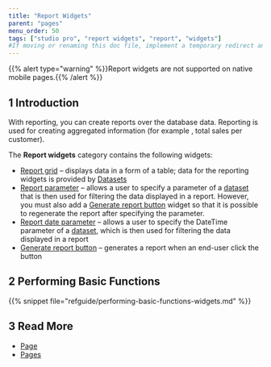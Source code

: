 ```yaml
---
title: "Report Widgets"
parent: "pages"
menu_order: 50
tags: ["studio pro", "report widgets", "report", "widgets"]
#If moving or renaming this doc file, implement a temporary redirect and let the respective team know they should update the URL in the product. See Mapping to Products for more details.
---
```


{{% alert type="warning" %}}Report widgets are not supported on native mobile pages.{{% /alert %}}

## 1 Introduction

With reporting, you can create reports over the database data. Reporting is used for creating aggregated information (for example , total sales per customer). 

The **Report widgets** category contains the following widgets:

* [Report grid](report-grid)  – displays data in a form of a table; data for the reporting widgets is provided by [Datasets](data-sets) 
* [Report parameter](report-parameter) – allows a user to specify a parameter of a [dataset](data-sets) that is then used for filtering the data displayed in a report. However, you must also add a [Generate report button](report-button) widget so that it is possible to regenerate the report after specifying the parameter.
* [Report date parameter](report-date-parameter) – allows a user to specify the DateTime parameter of a [dataset](data-sets), which is then used for filtering the data displayed in a report
* [Generate report button](report-button) – generates a report when an end-user click the button

## 2 Performing Basic Functions

{{% snippet file="refguide/performing-basic-functions-widgets.md" %}}

## 3 Read More

* [Page](page)
* [Pages](pages)
